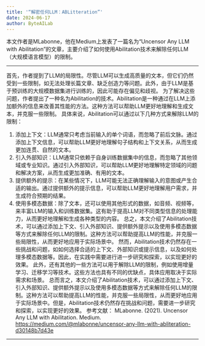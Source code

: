 ```yaml
---
title: '“解密任何LLM：ABLitteration”'
date: 2024-06-17
author: ByteAILab
---
```


本文作者是MLabonne，他在Medium上发表了一篇名为“Uncensor Any LLM with Abilitation”的文章，主要介绍了如何使用Abilitation技术来解除任何LLM（大规模语言模型）的限制。


---
首先，作者提到了LLM的局限性。尽管LLM可以生成高质量的文本，但它们仍然受到一些限制，如无法处理长篇文章、缺乏创造力等问题。此外，由于LLM是基于预训练的大规模数据集进行训练的，因此可能存在偏见和歧视。
为了解决这些问题，作者提出了一种名为Abilitation的技术。Abilitation是一种通过在LLM上添加额外的信息来改善其性能的方法。这种方法可以帮助LLM更好地理解和生成文本，并克服一些限制。
具体来说，Abilitation可以通过以下几种方式来解除LLM的限制：
1. 添加上下文：LLM通常只考虑当前输入的单个词语，而忽略了前后文脉。通过添加上下文信息，可以帮助LLM更好地理解句子结构和上下文关系，从而生成更加连贯、自然的文本。
2. 引入外部知识：LLM通常只依赖于自身训练数据集中的信息，而忽略了其他领域或专业知识。通过引入外部知识，可以帮助LLM更好地理解特定领域的问题和解决方案，从而生成更加准确、有用的文本。
3. 提供额外的提示：在某些情况下，LLM可能无法正确理解输入的意图或产生合适的输出。通过提供额外的提示信息，可以帮助LLM更好地理解用户需求，并生成符合预期的结果。
4. 使用多模态数据：除了文本，还可以使用其他形式的数据，如音频、视频等，来丰富LLM的输入和训练数据集。这有助于提高LLM对不同类型信息的处理能力，从而更好地理解和生成各种类型的内容。
总之，本文介绍了Abilitation技术，可以通过添加上下文、引入外部知识、提供额外提示以及使用多模态数据等方式来解除任何LLM的限制。这种方法可以帮助提高LLM的性能，并克服一些局限性，从而更好地应用于实际场景中。
然而，Abilitation技术仍然存在一些挑战和问题，如如何选择合适的上下文、外部知识或提示信息，以及如何处理多模态数据等。因此，在实践中需要进行进一步研究和探索，以实现更好的效果。
此外，还有其他的一些方法可以用于解除LLM的限制，例如使用增量学习、迁移学习等技术。这些方法也具有不同的优缺点，具体应用取决于实际需求和场景。
总而言之，本文介绍了Abilitation技术，可以通过添加上下文、引入外部知识、提供额外提示以及使用多模态数据等方式来解除任何LLM的限制。这种方法可以帮助提高LLM的性能，并克服一些局限性，从而更好地应用于实际场景中。但是，Abilitation技术仍然存在挑战和问题，需要进一步研究和探索，以实现更好的效果。
参考文献：
MLabonne. (2021). Uncensor Any LLM with Abilitation. Medium. https://medium.com/@mlabonne/uncensor-any-llm-with-abliteration-d30148b7d43e
---

